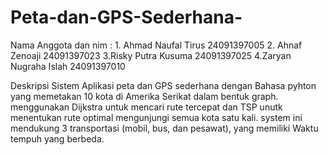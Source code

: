 # Peta-dan-GPS-Sederhana-

Nama Anggota dan nim
: 1. Ahmad Naufal Tirus 24091397005
  2. Ahnaf Zenoaji 24091397023
  3.Risky Putra Kusuma 24091397025
  4.Zaryan Nugraha Islah 24091397010

Deskripsi Sistem
Aplikasi peta dan GPS sederhana dengan Bahasa pyhton yang memetakan 10 kota di Amerika Serikat dalam bentuk graph. menggunakan Dijkstra untuk mencari rute tercepat dan TSP unutk menentukan rute optimal mengunjungi semua kota satu kali.
system ini mendukung 3 transportasi (mobil, bus, dan pesawat), yang memiliki Waktu tempuh yang berbeda.
